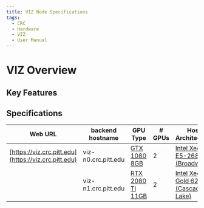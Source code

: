 ```yaml
---
title: VIZ Node Specifications
tags:
  - CRC
  - Hardware
  - VIZ
  - User Manual
---
```


# VIZ Overview


## Key Features


## Specifications

| **Web URL**                | **backend hostname**      | **GPU Type**                                               | **# GPUs** | **Host Architecture**                                                                 | **Cores** | **Mem**  | **Mem/Core** | **Scratch**   | **Network** |
|----------------------------|---------------------------|------------------------------------------------------------|------------|----------------------------------------------------------------------------------------|-----------|----------|--------------|---------------|-------------|
| [https://viz.crc.pitt.edu](https://viz.crc.pitt.edu) | viz-n0.crc.pitt.edu        | [GTX 1080 8GB](https://www.nvidia.com/en-ph/geforce/products/10series/geforce-gtx-1080/) | 2          | [Intel Xeon E5-2680v4 (Broadwell)](https://ark.intel.com/content/www/us/en/ark/products/91754/intel-xeon-processor-e52680-v4-35m-cache-2-40-ghz.html) | 28        | 256 GB  | 9.1 GB       | 1.6 TB SSD    | 10GbE       |
|                            | viz-n1.crc.pitt.edu        | [RTX 2080 Ti 11GB](https://www.nvidia.com/en-us/geforce/20-series/) | 2          | [Intel Xeon Gold 6226 (Cascade Lake)](https://ark.intel.com/content/www/us/en/ark/products/193957/intel-xeon-gold-6226-processor-19-25m-cache-2-70-ghz.html) | 24        | 192 GB  | 8 GB         | 1.9 TB SSD    | 10GbE       |
